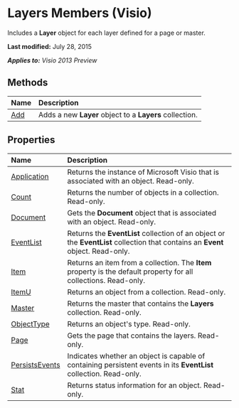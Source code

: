 
# Layers Members (Visio)
Includes a  **Layer** object for each layer defined for a page or master.

 **Last modified:** July 28, 2015

 _**Applies to:** Visio 2013 Preview_

## Methods



|**Name**|**Description**|
|:-----|:-----|
| [Add](e46bc30f-ad35-ddeb-86d3-14ef535451cf.md)|Adds a new  **Layer** object to a **Layers** collection.|

## Properties



|**Name**|**Description**|
|:-----|:-----|
| [Application](5481a7cb-c215-4694-1f42-121db5ccdd74.md)|Returns the instance of Microsoft Visio that is associated with an object. Read-only.|
| [Count](455b9f6f-8dd1-28c6-1272-1f6b73f835db.md)|Returns the number of objects in a collection. Read-only.|
| [Document](d70f7dc6-55d6-d28a-28a0-ae77f589b144.md)|Gets the  **Document** object that is associated with an object. Read-only.|
| [EventList](89912a9e-cc87-0759-cc34-8a06853f3164.md)|Returns the  **EventList** collection of an object or the **EventList** collection that contains an **Event** object. Read-only.|
| [Item](4f52c429-447c-e240-f6e6-8cad4dcd3322.md)|Returns an item from a collection. The  **Item** property is the default property for all collections. Read-only.|
| [ItemU](e8e5e70e-0626-27df-3fbc-00c348e0a444.md)|Returns an object from a collection. Read-only.|
| [Master](c8580dff-3261-6394-97c5-ae5d8ca30f7e.md)|Returns the master that contains the  **Layers** collection. Read-only.|
| [ObjectType](c5542132-81b7-bd14-22b3-a2e33c828543.md)|Returns an object's type. Read-only.|
| [Page](f9fbcbb7-513f-0dc1-a63a-c9936638af4c.md)|Gets the page that contains the layers. Read-only.|
| [PersistsEvents](08c7f881-c7b2-5e37-28f5-98cc469bfffb.md)|Indicates whether an object is capable of containing persistent events in its  **EventList** collection. Read-only.|
| [Stat](d43216e8-762d-50e0-f99e-15b3d7823de6.md)|Returns status information for an object. Read-only.|
